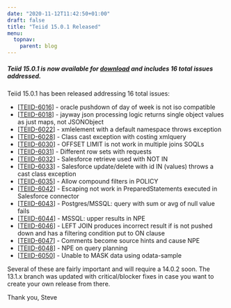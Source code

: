 ```yaml
---
date: "2020-11-12T11:42:50+01:00"
draft: false
title: "Teiid 15.0.1 Released"
menu:
  topnav:
    parent: blog
---
```


##### Teiid 15.0.1 is now available for [download](/teiid_wildfly/downloads/) and includes 16 total issues addressed.

<!--more-->

Teiid 15.0.1 has been released addressing 16 total issues:

<ul>
<li>[<a href='https://issues.redhat.com/browse/TEIID-6016'>TEIID-6016</a>] -         oracle pushdown of day of week is not iso compatible
</li>
<li>[<a href='https://issues.redhat.com/browse/TEIID-6018'>TEIID-6018</a>] -         jayway json processing logic returns single object values as just maps, not JSONObject
</li>
<li>[<a href='https://issues.redhat.com/browse/TEIID-6022'>TEIID-6022</a>] -         xmlelement with a default namespace throws exception
</li>
<li>[<a href='https://issues.redhat.com/browse/TEIID-6028'>TEIID-6028</a>] -         Class cast exception with costing xmlquery
</li>
<li>[<a href='https://issues.redhat.com/browse/TEIID-6030'>TEIID-6030</a>] -         OFFSET LIMIT is not work in multiple joins SOQLs
</li>
<li>[<a href='https://issues.redhat.com/browse/TEIID-6031'>TEIID-6031</a>] -         Different row sets with requests
</li>
<li>[<a href='https://issues.redhat.com/browse/TEIID-6032'>TEIID-6032</a>] -         Salesforce retrieve used with NOT IN
</li>
<li>[<a href='https://issues.redhat.com/browse/TEIID-6033'>TEIID-6033</a>] -         Salesforce update/delete with id IN (values) throws a cast class exception
</li>
<li>[<a href='https://issues.redhat.com/browse/TEIID-6035'>TEIID-6035</a>] -         Allow compound filters in POLICY
</li>
<li>[<a href='https://issues.redhat.com/browse/TEIID-6042'>TEIID-6042</a>] -         Escaping not work in PreparedStatements executed in Salesforce connector
</li>
<li>[<a href='https://issues.redhat.com/browse/TEIID-6043'>TEIID-6043</a>] -         Postgres/MSSQL: query with sum or avg of null value fails
</li>
<li>[<a href='https://issues.redhat.com/browse/TEIID-6044'>TEIID-6044</a>] -         MSSQL: upper results in NPE
</li>
<li>[<a href='https://issues.redhat.com/browse/TEIID-6046'>TEIID-6046</a>] -         LEFT JOIN produces incorrect result if is not pushed down and has a filtering condition put to ON clause
</li>
<li>[<a href='https://issues.redhat.com/browse/TEIID-6047'>TEIID-6047</a>] -         Comments become source hints and cause NPE
</li>
<li>[<a href='https://issues.redhat.com/browse/TEIID-6048'>TEIID-6048</a>] -         NPE on query planning
</li>
<li>[<a href='https://issues.redhat.com/browse/TEIID-6050'>TEIID-6050</a>] -         Unable to MASK data using odata-sample
</li>
</ul>

Several of these are fairly important and will require a 14.0.2 soon.  The 13.1.x branch was updated with critical/blocker fixes in case you want to create your own release from there.

Thank you,
Steve